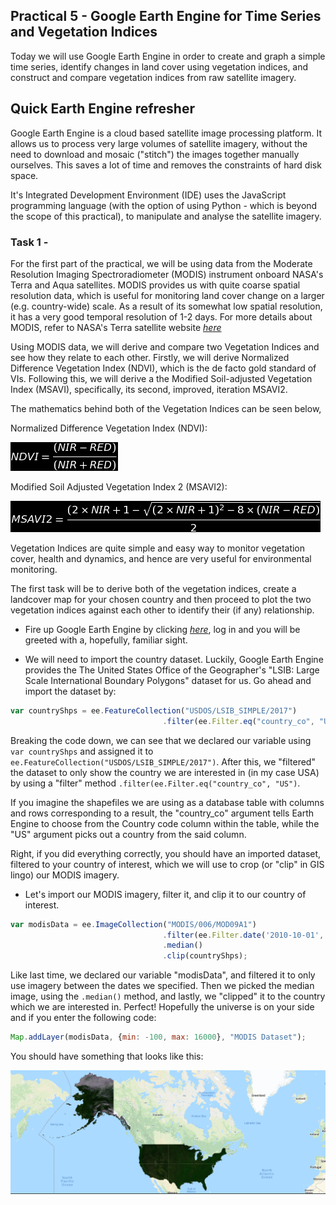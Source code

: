 ## Practical 5 - Google Earth Engine for Time Series and Vegetation Indices

Today we will use Google Earth Engine in order to create and graph a simple time series, identify changes in land cover using vegetation indices, and construct and compare vegetation indices from raw satellite imagery. 

## Quick Earth Engine refresher

Google Earth Engine is a cloud based satellite image processing platform. It allows us to process very large volumes of satellite imagery, without the need to download and mosaic ("stitch") the images together manually ourselves. This saves a lot of time and removes the constraints of hard disk space.

It's Integrated Development Environment (IDE) uses the JavaScript programming language (with the option of using Python - which is beyond the scope of this practical), to manipulate and analyse the satellite imagery.






### Task 1 - 

For the first part of the practical, we will be using data from the Moderate Resolution Imaging Spectroradiometer (MODIS) instrument onboard NASA's Terra and Aqua satellites. MODIS provides us with quite coarse spatial resolution data, which is useful for monitoring land cover change on a larger (e.g. country-wide) scale. As a result of its somewhat low spatial resolution, it has a very good temporal resolution of 1-2 days. For more details about MODIS, refer to NASA's Terra satellite website *[here](https://terra.nasa.gov/about/terra-instruments/modis)*

Using MODIS data, we will derive and compare two Vegetation Indices and see how they relate to each other. Firstly, we will derive Normalized Difference Vegetation Index (NDVI), which is the de facto gold standard of VIs. Following this, we will derive a the Modified Soil-adjusted Vegetation Index (MSAVI), specifically, its second, improved, iteration MSAVI2. 

The mathematics behind both of the Vegetation Indices can be seen below, 

Normalized Difference Vegetation Index (NDVI):

![Normalized Difference Vegetation Index](https://raw.githubusercontent.com/sdz14/GEO2441/master/LaTeX%20Equations/normalised_diff_veg_index.png)

Modified Soil Adjusted Vegetation Index 2 (MSAVI2):

![Modified Soil Adjusted Vegetation Index 2](https://raw.githubusercontent.com/sdz14/GEO2441/master/LaTeX%20Equations/msavi2.png)

Vegetation Indices are quite simple and easy way to monitor vegetation cover, health and dynamics, and hence are very useful for environmental monitoring.


The first task will be to derive both of the vegetation indices, create a landcover map for your chosen country and then proceed to plot the two vegetation indices against each other to identify their (if any) relationship. 


* Fire up Google Earth Engine by clicking *[here](https://code.earthengine.google.com/)*, log in and you will be greeted with a, hopefully, familiar sight. 

* We will need to import the country dataset. Luckily, Google Earth Engine provides the The United States Office of the Geographer's "LSIB: Large Scale International Boundary Polygons" dataset for us. 
Go ahead and import the dataset by: 

```javascript
var countryShps = ee.FeatureCollection("USDOS/LSIB_SIMPLE/2017")
                                  .filter(ee.Filter.eq("country_co", "US"));
```
Breaking the code down, we can see that we declared our variable using `var countryShps` and assigned it to `ee.FeatureCollection("USDOS/LSIB_SIMPLE/2017")`. After this, we "filtered" the dataset to only show the country we are interested in (in my case USA) by using a "filter" method `.filter(ee.Filter.eq("country_co", "US")`. 

If you imagine the shapefiles we are using as a database table with columns and rows corresponding to a result, the "country_co" argument tells Earth Engine to choose from the Country code column within the table, while the "US" argument picks out a country from the said column.

Right, if you did everything correctly, you should have an imported dataset, filtered to your country of interest, which we will use to crop (or "clip" in GIS lingo) our MODIS imagery. 

* Let's import our MODIS imagery, filter it, and clip it to our country of interest. 

```javascript
var modisData = ee.ImageCollection("MODIS/006/MOD09A1")
                                  .filter(ee.Filter.date('2010-10-01', '2010-11-01'))
                                  .median()
                                  .clip(countryShps);
```

Like last time, we declared our variable "modisData", and filtered it to only use imagery between the dates we specified. Then we picked the median image, using the `.median()` method, and lastly, we "clipped" it to the country which we are interested in. Perfect! Hopefully the universe is on your side and if you enter the following code: 

```javascript
Map.addLayer(modisData, {min: -100, max: 16000}, "MODIS Dataset");
```

You should have something that looks like this:

![Earth Engine Screenshot 1](https://raw.githubusercontent.com/sdz14/GEO2441/master/screenshots/earthengine_sc.png)

